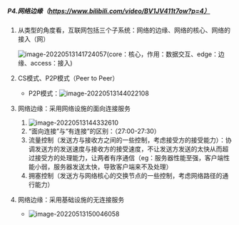 ##### P4.网络边缘（https://www.bilibili.com/video/BV1JV411t7ow?p=4）

1. 从类型的角度看，互联网包括三个子系统：网络的边缘、网络的核心、网络的接入（网）

   ![image-20220513141724057](C:\Users\呵\AppData\Roaming\Typora\typora-user-images\image-20220513141724057.png)(core：核心，作用：数据交互、edge：边缘、access：接入)

2. CS模式、P2P模式（Peer to Peer）

   - P2P模式：![image-20220513144022108](C:\Users\呵\AppData\Roaming\Typora\typora-user-images\image-20220513144022108.png)

3. 网络边缘：采用网络设施的面向连接服务

   1. ![image-20220513144332610](C:\Users\呵\AppData\Roaming\Typora\typora-user-images\image-20220513144332610.png)
   2. “面向连接”与“有连接”的区别：（27:00-27:30）
   3. 流量控制（发送方与接收方之间的一些控制，考虑接受方的接受能力）：协调发送方的发送速度与接收方的接受速度，不让发送方发送的太快从而超过接受方的处理能力，让两者有序通信（eg：服务器性能至强，客户端性能小弱，服务器发送太快，导致客户端来不及处理）
   4. 拥塞控制（发送方与网络核心的交换节点的一些控制，考虑网络路径的通行能力）

4. 网络边缘：采用基础设施的无连接服务

   - ![image-20220513150046058](C:\Users\呵\AppData\Roaming\Typora\typora-user-images\image-20220513150046058.png)